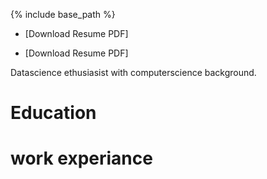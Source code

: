{% include base_path %}

- [Download Resume PDF]
+ [Download Resume PDF]
 
 Datascience ethusiasist with computerscience background.
 
 Education
 =========
 
 
 work experiance
 =============
 
